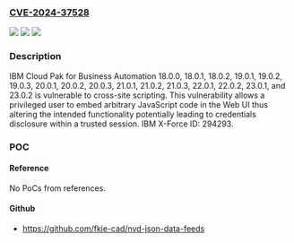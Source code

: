 ### [CVE-2024-37528](https://cve.mitre.org/cgi-bin/cvename.cgi?name=CVE-2024-37528)
![](https://img.shields.io/static/v1?label=Product&message=Cloud%20Pak%20for%20Business%20Automation&color=blue)
![](https://img.shields.io/static/v1?label=Version&message=%3D%2018.0.0%2C%2018.0.1%2C%2018.0.2%2C%2019.0.1%2C%2019.0.2%2C%2019.0.3%2C%2020.0.1%2C%2020.0.2%2C%2020.0.3%2C%2021.0.1%2C%2021.0.2%2C%2021.0.3%2C%2022.0.1%2C%2022.0.2%2C%2023.0.1%2C%2023.0.2%20&color=brighgreen)
![](https://img.shields.io/static/v1?label=Vulnerability&message=CWE-79%20Improper%20Neutralization%20of%20Input%20During%20Web%20Page%20Generation%20(XSS%20or%20'Cross-site%20Scripting')&color=brighgreen)

### Description

IBM Cloud Pak for Business Automation 18.0.0, 18.0.1, 18.0.2, 19.0.1, 19.0.2, 19.0.3, 20.0.1, 20.0.2, 20.0.3, 21.0.1, 21.0.2, 21.0.3, 22.0.1, 22.0.2, 23.0.1, and 23.0.2 is vulnerable to cross-site scripting. This vulnerability allows a privileged user to embed arbitrary JavaScript code in the Web UI thus altering the intended functionality potentially leading to credentials disclosure within a trusted session.  IBM X-Force ID:  294293.

### POC

#### Reference
No PoCs from references.

#### Github
- https://github.com/fkie-cad/nvd-json-data-feeds

